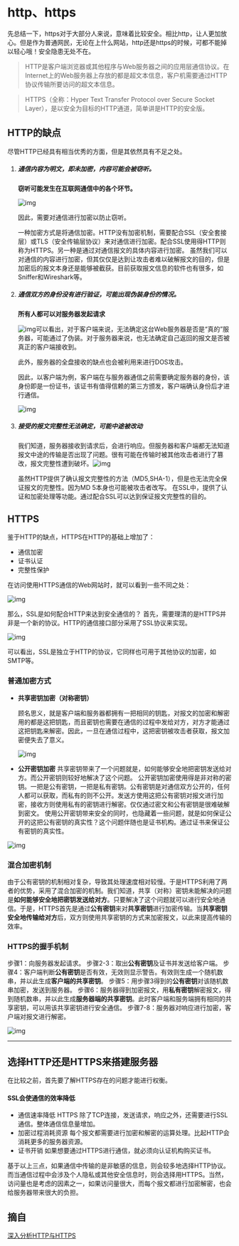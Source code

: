 # http、https

先总结一下，https对于大部分人来说，意味着比较安全。相比http，让人更加放心。但是作为普通网民，无论在上什么网站，http还是https的时候，可都不能掉以轻心哦！安全隐患无处不在。

> HTTP是客户端浏览器或其他程序与Web服务器之间的应用层通信协议。在Internet上的Web服务器上存放的都是超文本信息，客户机需要通过HTTP协议传输所要访问的超文本信息。

> HTTPS（全称：Hyper Text Transfer Protocol over Secure Socket Layer），是以安全为目标的HTTP通道，简单讲是HTTP的安全版。

## HTTP的缺点

尽管HTTP已经具有相当优秀的方面，但是其依然具有不足之处。

1. ##### 通信内容为明文，即未加密，内容可能会被窃听。

   **窃听可能发生在互联网通信中的各个环节。**

   

   ![img](file:///var/folders/03/f9c3rnlx4zdbcbrynwsgny2h0000gn/T/WizNote/9927afcd-eb51-48cb-8f70-77ccdb89826b/index_files/54134241.png)

   

   因此，需要对通信进行加密以防止窃听。

   一种加密方式是将通信加密。HTTP没有加密机制，需要配合SSL（安全套接层）或TLS（安全传输层协议）来对通信进行加密。配合SSL使用得HTTP则称为HTTPS。另一种是通过对通信报文的具体内容进行加密。
   虽然我们可以对通信的内容进行加密，但其仅仅是达到让攻击者难以破解报文的目的，但是加密后的报文本身还是能够被截获。目前获取报文信息的软件也有很多，如Sniffer和Wireshark等。

2. ##### 通信双方的身份没有进行验证，可能出现伪装身份的情况。

   **所有人都可以对服务器发起请求**

   ![img](file:///var/folders/03/f9c3rnlx4zdbcbrynwsgny2h0000gn/T/WizNote/9927afcd-eb51-48cb-8f70-77ccdb89826b/index_files/65389443.png)可以看出，对于客户端来说，无法确定这台Web服务器是否是“真的”服务器，可能通过了伪装。对于服务器来说，也无法确定自己返回的报文是否被真正的客户端接收到。

   此外，服务器的全盘接收的缺点也会被利用来进行DOS攻击。

   因此，以客户端为例，客户端在与服务器通信之前需要确定服务器的身份，该身份即是一份证书，该证书有值得信赖的第三方颁发，客户端确认身份后才进行通信。

   

   ![img](file:///var/folders/03/f9c3rnlx4zdbcbrynwsgny2h0000gn/T/WizNote/9927afcd-eb51-48cb-8f70-77ccdb89826b/index_files/66627246.png)

3. ##### 接受的报文完整性无法确定，可能中途被改动

   我们知道，服务器接收到请求后，会进行响应。但服务器和客户端都无法知道报文中途的传输是否出现了问题。很有可能在传输时被其他攻击者进行了篡改，报文完整性遭到破坏。![img](file:///var/folders/03/f9c3rnlx4zdbcbrynwsgny2h0000gn/T/WizNote/9927afcd-eb51-48cb-8f70-77ccdb89826b/index_files/66647832.png)

   

   虽然HTTP提供了确认报文完整性的方法（MD5,SHA-1），但是也无法完全保证报文的完整性。因为MD
   5本身也可能被攻击者改写。
   在SSL中，提供了认证和加密处理等功能。通过配合SSL可以达到保证报文完整性的目的。

## HTTPS

鉴于HTTP的缺点，HTTPS在HTTP的基础上增加了：

- 通信加密
- 证书认证
- 完整性保护

在访问使用HTTPS通信的Web网站时，就可以看到一些不同之处：



![img](file:///var/folders/03/f9c3rnlx4zdbcbrynwsgny2h0000gn/T/WizNote/9927afcd-eb51-48cb-8f70-77ccdb89826b/index_files/66673003.png)

那么，SSL是如何配合HTTP来达到安全通信的？
首先，需要理清的是HTTPS并非是一个新的协议。HTTP的通信接口部分采用了SSL协议来实现。

![img](file:///var/folders/03/f9c3rnlx4zdbcbrynwsgny2h0000gn/T/WizNote/9927afcd-eb51-48cb-8f70-77ccdb89826b/index_files/66687458.png)



可以看出，SSL是独立于HTTP的协议，它同样也可用于其他协议的加密，如SMTP等。

### 普通加密方式

- **共享密钥加密（对称密钥）**

  顾名思义，就是客户端和服务器都拥有一把相同的钥匙，对报文的加密和解密用的都是这把钥匙，而且密钥也需要在通信的过程中发给对方，对方才能通过这把钥匙来解密。因此，一旦在通信过程中，这把密钥被攻击者获取，报文加密便失去了意义。

  ![img](file:///var/folders/03/f9c3rnlx4zdbcbrynwsgny2h0000gn/T/WizNote/9927afcd-eb51-48cb-8f70-77ccdb89826b/index_files/66712561.png)

- **公开密钥加密**
  共享密钥带来了一个问题就是，如何能够安全地把密钥发送给对方。而公开密钥则较好地解决了这个问题。
  公开密钥加密使用得是非对称的密钥。一把是公有密钥，一把是私有密钥。公有密钥是对通信双方公开的，任何人都可以获取，而私有的则不公开。发送方使用这把公有密钥对报文进行加密，接收方则使用私有的密钥进行解密。仅仅通过密文和公有密钥是很难破解到密文。
  使用公开密钥带来安全的同时，也隐藏着一些问题，就是如何保证公开的这把公有密钥的真实性？这个问题伴随也是证书机构。通过证书来保证公有密钥的真实性。

![img](file:///var/folders/03/f9c3rnlx4zdbcbrynwsgny2h0000gn/T/WizNote/9927afcd-eb51-48cb-8f70-77ccdb89826b/index_files/66729592.png)

### 混合加密机制

由于公有密钥的机制相对复杂，导致其处理速度相对较慢。于是HTTPS利用了两者的优势，采用了混合加密的机制。我们知道，共享（对称）密钥未能解决的问题是**如何能够安全地把密钥发送给对方**。只要解决了这个问题就可以进行安全地通信。于是，HTTPS首先是通过**公有密钥**来对**共享密钥**进行加密传输。当**共享密钥安全地传输给对方**后，双方则使用共享密钥的方式来加密报文，以此来提高传输的效率。

### HTTPS的握手机制

步骤1：向服务器发起请求。
步骤2-3：取出**公有密钥**及证书并发送给客户端。
步骤4：客户端判断**公有密钥**是否有效，无效则显示警告。有效则生成一个随机数串，并以此生成**客户端的共享密钥**。
步骤5：用步骤3得到的**公有密钥**对该随机数串加密，发送到服务器。
步骤6：服务器得到加密报文，用**私有密钥**解密报文，得到随机数串，并以此生成**服务器端的共享密钥**。此时客户端和服务端拥有相同的共享密钥，可以用该共享密钥进行安全通信。
步骤7-8：服务器对响应进行加密，客户端对报文进行解密。

![img](file:///var/folders/03/f9c3rnlx4zdbcbrynwsgny2h0000gn/T/WizNote/9927afcd-eb51-48cb-8f70-77ccdb89826b/index_files/66757364.png)



---

## 选择HTTP还是HTTPS来搭建服务器

在比较之前，首先要了解HTTPS存在的问题才能进行权衡。

#### SSL会使通信的效率降低

- 通信速率降低
  HTTPS 除了TCP连接，发送请求，响应之外，还需要进行SSL通信。整体通信信息量增加。
- 加密过程消耗资源
  每个报文都需要进行加密和解密的运算处理。比起HTTP会消耗更多的服务器资源。
- 证书开销
  如果想要通过HTTPS进行通信，就必须向认证机构购买证书。

基于以上三点，如果通信中传输的是非敏感的信息，则会较多地选择HTTP协议。而当通信过程中会涉及个人隐私或其他安全信息时，则会选择用HTTPS。当然，访问量也是考虑的因素之一，如果访问量很大，而每个报文都进行加密解密，也会给服务器带来很大的负担。

## 摘自

[深入分析HTTP与HTTPS](https://www.jianshu.com/p/d286d097e56b)





